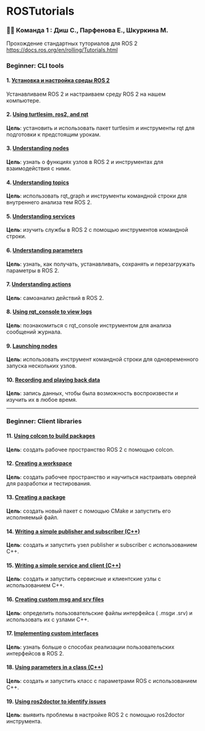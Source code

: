 # ROSTutorials

### :woman_technologist: Команда 1 : Диш С., Парфенова Е., Шкуркина М.

Прохождение стандартных туториалов для ROS 2 https://docs.ros.org/en/rolling/Tutorials.html

### Beginner: CLI tools

#### 1. [Установка и настройка среды ROS 2](https://github.com/KateParf/ROSTutorials/blob/main/1.md)
Устанавливаем ROS 2 и настраиваем среду ROS 2 на нашем компьютере.

#### 2. [Using turtlesim, ros2, and rqt](https://github.com/KateParf/ROSTutorials/blob/main/2.md)
**Цель**: установить и использовать пакет turtlesim и инструменты rqt для подготовки к предстоящим урокам.

#### 3. [Understanding nodes](https://github.com/KateParf/ROSTutorials/blob/main/3.md)
**Цель**: узнать о функциях узлов в ROS 2 и инструментах для взаимодействия с ними.

#### 4. [Understanding topics](https://github.com/KateParf/ROSTutorials/blob/main/4.md)
**Цель**: использовать rqt_graph и инструменты командной строки для внутреннего анализа тем ROS 2.

#### 5. [Understanding services](https://github.com/KateParf/ROSTutorials/blob/main/5.md)
**Цель**: изучить службы в ROS 2 с помощью инструментов командной строки.

#### 6. [Understanding parameters](https://github.com/KateParf/ROSTutorials/blob/main/6.md)
**Цель**: узнать, как получать, устанавливать, сохранять и перезагружать параметры в ROS 2.

#### 7. [Understanding actions](https://github.com/KateParf/ROSTutorials/blob/main/7.md)
**Цель**: самоанализ действий в ROS 2.

#### 8. [Using rqt_console to view logs](https://github.com/KateParf/ROSTutorials/blob/main/8.md)
**Цель**: познакомиться с rqt_console инструментом для анализа сообщений журнала.

#### 9. [Launching nodes](https://github.com/KateParf/ROSTutorials/blob/main/9.md)
**Цель**: использовать инструмент командной строки для одновременного запуска нескольких узлов.

#### 10. [Recording and playing back data](https://github.com/KateParf/ROSTutorials/blob/main/10.md)
**Цель**: запись данных, чтобы была возможность воспроизвести и изучить их в любое время.

---

### Beginner: Client libraries

#### 11. [Using colcon to build packages](https://github.com/KateParf/ROSTutorials/blob/main/11.md)
**Цель**: создать рабочее пространство ROS 2 с помощью colcon.

#### 12. [Creating a workspace](https://github.com/KateParf/ROSTutorials/blob/main/12.md)
**Цель**: создать рабочее пространство и научиться настраивать оверлей для разработки и тестирования.

#### 13. [Creating a package](https://github.com/KateParf/ROSTutorials/blob/main/13.md)
**Цель**: создать новый пакет с помощью CMake и запустить его исполняемый файл.

#### 14. [Writing a simple publisher and subscriber (C++)](https://github.com/KateParf/ROSTutorials/blob/main/14.md)
**Цель**: создать и запустить узел publisher и subscriber с использованием C++.

#### 15. [Writing a simple service and client (C++)](https://github.com/KateParf/ROSTutorials/blob/main/15.md)
**Цель**: создать и запустить сервисные и клиентские узлы с использованием C++.

#### 16. [Creating custom msg and srv files](https://github.com/KateParf/ROSTutorials/blob/main/16.md)
**Цель**: определить пользовательские файлы интерфейса ( .msgи .srv) и использовать их с узлами C++.

#### 17. [Implementing custom interfaces](https://github.com/KateParf/ROSTutorials/blob/main/17.md)
**Цель**: узнать больше о способах реализации пользовательских интерфейсов в ROS 2.

#### 18. [Using parameters in a class (C++)](https://github.com/KateParf/ROSTutorials/blob/main/18.md)
**Цель**: создать и запустить класс с параметрами ROS с использованием C++.

#### 19. [Using ros2doctor to identify issues](https://github.com/KateParf/ROSTutorials/blob/main/19.md)
**Цель**: выявить проблемы в настройке ROS 2 с помощью ros2doctor инструмента.


